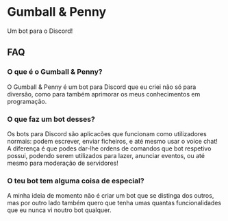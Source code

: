 # Gumball & Penny

Um bot para o Discord!

## FAQ

### O que é o Gumball & Penny?
O Gumball & Penny é um bot para Discord que eu criei não só para diversão, como para também aprimorar os meus conhecimentos em programação.

### O que faz um bot desses?
Os bots para Discord são aplicacões que funcionam como utilizadores normais: podem escrever, enviar ficheiros, e até mesmo usar o voice chat!
A diferença é que podes dar-lhe ordens de comandos que bot respetivo possui, podendo serem utilizados para lazer, anunciar eventos, ou até mesmo para moderação de servidores!

### O teu bot tem alguma coisa de especial?
A minha ideia de momento não é criar um bot que se distinga dos outros, mas por outro lado também quero que tenha umas quantas funcionalidades que eu nunca vi noutro bot qualquer.
